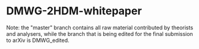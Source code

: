# DMWG-2HDM-whitepaper

Note: the "master" branch contains all raw material contributed by theorists and analysers, while the branch that is being edited for the final submission to arXiv is DMWG_edited. 
